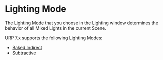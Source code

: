 # Lighting Mode

The [Lighting Mode](https://docs.unity3d.com/Manual/lighting-mode.html) that you choose in the Lighting window determines the behavior of all Mixed Lights in the current Scene. 

URP 7.x supports the following Lighting Modes:

* [Baked Indirect](https://docs.unity3d.com/Manual/LightMode-Mixed-BakedIndirect.html)
* [Subtractive](https://docs.unity3d.com/Manual/LightMode-Mixed-Subtractive.html)
